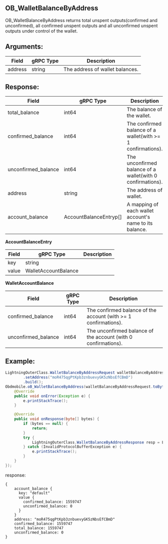 ## OB_WalletBalanceByAddress

OB_WalletBalanceByAddress returns total unspent outputs(confirmed and unconfirmed), all confirmed unspent outputs and all unconfirmed unspent outputs under control of the wallet.

## Arguments:
| Field		   |	gRPC Type		|	 Description  |
| -------- 	   |	---------       |    ---------    |  
| address	   |	string		    |	 The address of wallet balances.|

## Response:
| Field		         |	gRPC Type		|	   Description    |
| -------- 	         |	---------       |      ---------      |  
| total_balance            |	int64	        |The balance of the wallet.|
| confirmed_balance            |	int64	        |The confirmed balance of a wallet(with >= 1 confirmations).|
| unconfirmed_balance            |	int64	        |The unconfirmed balance of a wallet(with 0 confirmations).|
| address            |	string	        |The address of wallet.|
| account_balance            |	AccountBalanceEntryp[]	        |A mapping of each wallet account's name to its balance.|

**AccountBalanceEntry**

| Field		            |	gRPC Type		    |	 Description  |
| -------- 	            |	---------           |    ---------    |  
| key   |	string	    |    |  
| value     |	WalletAccountBalance	    |    |

**WalletAccountBalance**

| Field		            |	gRPC Type		    |	 Description  |
| -------- 	            |	---------           |    ---------    |  
| confirmed_balance   |	int64	    |  The confirmed balance of the account (with >= 1 confirmations).|  
| unconfirmed_balance     |	int64	    |  The unconfirmed balance of the account (with 0 confirmations).|

## Example:

<!--
java code example
-->

```java
LightningOuterClass.WalletBalanceByAddressRequest walletBalanceByAddressRequest = LightningOuterClass.WalletBalanceByAddressRequest.newBuilder()
        .setAddress("moR475qgPtKpb3znbuevyGK5zNbsEfCBmD")
        .build();
Obdmobile.oB_WalletBalanceByAddress(walletBalanceByAddressRequest.toByteArray(), new Callback() {
    @Override
    public void onError(Exception e) {
        e.printStackTrace();
    }

    @Override
    public void onResponse(byte[] bytes) {
        if (bytes == null) {
            return;
        }
        try {
            LightningOuterClass.WalletBalanceByAddressResponse resp = LightningOuterClass.WalletBalanceByAddressResponse.parseFrom(bytes);
        } catch (InvalidProtocolBufferException e) {
            e.printStackTrace();
        }
    }
});        
```

<!--
The response for the example
-->
response:
```
{
    account_balance {
      key: "default"
      value {
        confirmed_balance: 1559747
        unconfirmed_balance: 0
      }
    }
    address: "moR475qgPtKpb3znbuevyGK5zNbsEfCBmD"
    confirmed_balance: 1559747
    total_balance: 1559747
    unconfirmed_balance: 0
}
```
